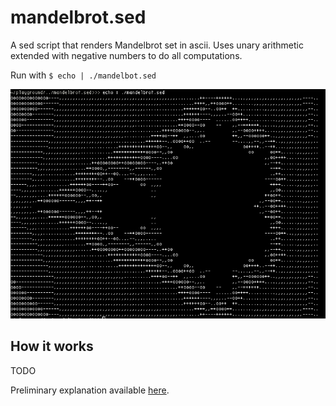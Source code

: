 # mandelbrot.sed

A sed script that renders Mandelbrot set in ascii. Uses unary arithmetic extended with negative numbers to do all computations.

Run with `$ echo | ./mandelbot.sed`

![](demo.png)

## How it works

TODO

Preliminary explanation available [here](https://www.reddit.com/r/commandline/comments/j5uqvp/a_sed_script_that_renders_mandelbrot_set/g7ux5zw/).
